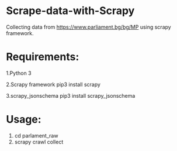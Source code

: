 # Scrape-data-with-Scrapy
Collecting data from https://www.parliament.bg/bg/MP using scrapy framework.

# Requirements:
1.Python 3

2.Scrapy framework
pip3 install scrapy

3.scrapy_jsonschema
pip3 install scrapy_jsonschema

# Usage:
1. cd parlament_raw
2. scrapy crawl collect 
